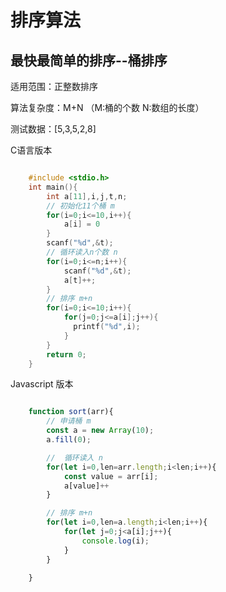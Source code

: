 排序算法
===========

最快最简单的排序--桶排序
----------------------

适用范围：正整数排序

算法复杂度：M+N （M:桶的个数 N:数组的长度）

测试数据：[5,3,5,2,8]

C语言版本

```C

    #include <stdio.h>
    int main(){
        int a[11],i,j,t,n;
        // 初始化11个桶 m
        for(i=0;i<=10,i++){
            a[i] = 0
        }
        scanf("%d",&t);
        // 循环读入n个数 n
        for(i=0;i<=n;i++){
            scanf("%d",&t);
            a[t]++;
        }
        // 排序 m+n
        for(i=0;i<=10;i++){
            for(j=0;j<=a[i];j++){
              printf("%d",i);
            }  
        }
        return 0;
    }
```

Javascript 版本

```javascript

    function sort(arr){
        // 申请桶 m
        const a = new Array(10);
        a.fill(0);

        //  循环读入 n
        for(let i=0,len=arr.length;i<len;i++){
            const value = arr[i];
            a[value]++
        }

        // 排序 m+n
        for(let i=0,len=a.length;i<len;i++){
            for(let j=0;j<a[i];j++){
                console.log(i);
            }
        }

    }

```